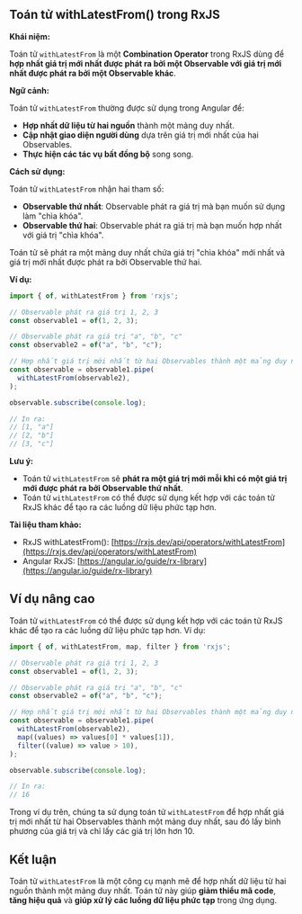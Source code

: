 ## Toán tử withLatestFrom() trong RxJS

**Khái niệm:**

Toán tử `withLatestFrom` là một **Combination Operator** trong RxJS dùng để **hợp nhất giá trị mới nhất được phát ra bởi một Observable với giá trị mới nhất được phát ra bởi một Observable khác**.

**Ngữ cảnh:**

Toán tử `withLatestFrom` thường được sử dụng trong Angular để:

* **Hợp nhất dữ liệu từ hai nguồn** thành một mảng duy nhất.
* **Cập nhật giao diện người dùng** dựa trên giá trị mới nhất của hai Observables.
* **Thực hiện các tác vụ bất đồng bộ** song song.

**Cách sử dụng:**

Toán tử `withLatestFrom` nhận hai tham số:

* **Observable thứ nhất**: Observable phát ra giá trị mà bạn muốn sử dụng làm "chìa khóa".
* **Observable thứ hai**: Observable phát ra giá trị mà bạn muốn hợp nhất với giá trị "chìa khóa".

Toán tử sẽ phát ra một mảng duy nhất chứa giá trị "chìa khóa" mới nhất và giá trị mới nhất được phát ra bởi Observable thứ hai.

**Ví dụ:**

```typescript
import { of, withLatestFrom } from 'rxjs';

// Observable phát ra giá trị 1, 2, 3
const observable1 = of(1, 2, 3);

// Observable phát ra giá trị "a", "b", "c"
const observable2 = of("a", "b", "c");

// Hợp nhất giá trị mới nhất từ hai Observables thành một mảng duy nhất
const observable = observable1.pipe(
  withLatestFrom(observable2),
);

observable.subscribe(console.log);

// In ra:
// [1, "a"]
// [2, "b"]
// [3, "c"]
```

**Lưu ý:**

* Toán tử `withLatestFrom` sẽ **phát ra một giá trị mới mỗi khi có một giá trị mới được phát ra bởi Observable thứ nhất**.
* Toán tử `withLatestFrom` có thể được sử dụng kết hợp với các toán tử RxJS khác để tạo ra các luồng dữ liệu phức tạp hơn.

**Tài liệu tham khảo:**

* RxJS withLatestFrom(): [https://rxjs.dev/api/operators/withLatestFrom](https://rxjs.dev/api/operators/withLatestFrom)
* Angular RxJS: [https://angular.io/guide/rx-library](https://angular.io/guide/rx-library)

## Ví dụ nâng cao

Toán tử `withLatestFrom` có thể được sử dụng kết hợp với các toán tử RxJS khác để tạo ra các luồng dữ liệu phức tạp hơn. Ví dụ:

```typescript
import { of, withLatestFrom, map, filter } from 'rxjs';

// Observable phát ra giá trị 1, 2, 3
const observable1 = of(1, 2, 3);

// Observable phát ra giá trị "a", "b", "c"
const observable2 = of("a", "b", "c");

// Hợp nhất giá trị mới nhất từ hai Observables thành một mảng duy nhất, sau đó lấy bình phương của giá trị và chỉ lấy các giá trị lớn hơn 10
const observable = observable1.pipe(
  withLatestFrom(observable2),
  map((values) => values[0] * values[1]),
  filter((value) => value > 10),
);

observable.subscribe(console.log);

// In ra:
// 16
```

Trong ví dụ trên, chúng ta sử dụng toán tử `withLatestFrom` để hợp nhất giá trị mới nhất từ hai Observables thành một mảng duy nhất, sau đó lấy bình phương của giá trị và chỉ lấy các giá trị lớn hơn 10.

## Kết luận

Toán tử `withLatestFrom` là một công cụ mạnh mẽ để hợp nhất dữ liệu từ hai nguồn thành một mảng duy nhất. Toán tử này giúp **giảm thiểu mã code**, **tăng hiệu quả** và **giúp xử lý các luồng dữ liệu phức tạp** trong ứng dụng.